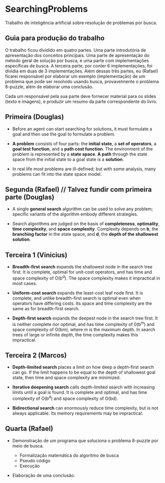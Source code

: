 # SearchingProblems
Trabalho de inteligência artificial sobre resolução de problemas por busca.

Guia para produção do trabalho
-------------------------------

O trabalho ficou dividido em quatro partes. Uma parte introdutória de apresentação
dos conceitos principais. Uma parte de apresentação do método geral de solução por busca,
e uma parte com implementações específicas de busca. A terceira parte, por conter 6 implementações,
foi dividia em duas de 3 implementações. Além dessas três partes, eu (Rafael) ficarei responsável
por elaborar um exemplo (implementação) de um problema que pode ser resolvido usando busca,
provavelmente o problema 8-puzzle, além de elaborar uma conclusão.

Cada um responsável pela sua parte deve fornecer material para os slides (texto e imagens),
e produzir um resumo da parte correspondente do livro.



Primeira (Douglas)
------------------

* Before an agent can start searching for solutions, it must formulate a goal and then use the
goal to formulate a problem.

* <b>A problem</b> consists of four parts: the <b>initial state</b>, a <b>set of operators</b>, a <b>goal test function</b>,
and a <b>path cost function</b>. The environment of the problem is represented by a <b>state space</b>.
<b>A path</b> through the state space from the initial state to a goal state is a <b>solution</b>.

* In real life most problems are ill-defined; but with some analysis, many problems can fit
into the state space model.

Segunda (Rafael) // Talvez fundir com primeira parte (Douglas)
----------------

* A single <b>general search</b> algorithm can be used to solve any problem; specific variants of
the algorithm embody different strategies.

* Search algorithms are judged on the basis of <b>completeness</b>, <b>optimality</b>, <b>time complexity</b>,
and <b>space complexity</b>. Complexity depends on <b>b</b>, the <b>branching factor</b> in the state space,
and <b>d</b>, the <b>depth of the shallowest solution</b>.

Terceira 1 (Vinicius)
---------------------

* <b>Breadth-first search</b> expands the shallowest node in the search tree first. It is complete,
optimal for unit-cost operators, and has time and space complexity of O(b<sup>d</sup>). The space
complexity makes it impractical in most cases.

* <b>Uniform-cost search</b> expands the least-cost leaf node first. It is complete, and unlike
breadth-first search is optimal even when operators have differing costs. Its space and time
complexity are the same as for breadth-first search.

* <b>Depth-first search</b> expands the deepest node in the search tree first. It is neither complete
nor optimal, and has time complexity of 0(b<sup>m</sup>) and space complexity of O(bm), where m is
the maximum depth. In search trees of large or infinite depth, the time complexity makes
this impractical.

Terceira 2 (Marcos)
-------------------

* <b>Depth-limited search</b> places a limit on how deep a depth-first search can go. If the limit
happens to be equal to the depth of shallowest goal state, then time and space complexity
are minimized.

* <b>Iterative deepening search</b> calls depth-limited search with increasing limits until a goal is
found. It is complete and optimal, and has time complexity of O(b<sup>d</sup>) and space complexity
of O(bd).

* <b>Bidirectional search</b> can enormously reduce time complexity, but is not always applicable.
Its memory requirements may be impractical.

Quarta (Rafael)
---------------

* Demonstração de um programa que soluciona o problema 8-puzzle por meio de busca.
  - Formalização matemática do algoritmo de busca
  - Pseudo código
  - Execução

* Elaboração de uma conclusão.



